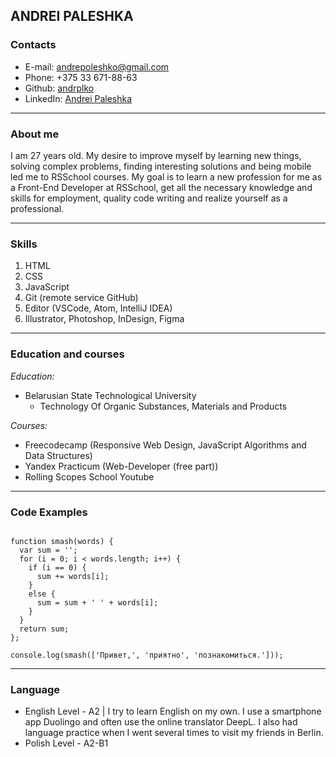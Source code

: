 ## ANDREI PALESHKA

### Contacts

* E-mail: andrepoleshko@gmail.com
* Phone: +375 33 671-88-63
* Github: [andrplko](https://github.com/andrplko)
* LinkedIn: [Andrei Paleshka](https://www.linkedin.com/in/andrei-paleshka-544a9b252/)
*******
### About me

I am 27 years old. My desire to improve myself by learning new things, solving complex problems, finding interesting solutions and being mobile led me to RSSchool courses. My goal is to learn a new profession for me as a Front-End Developer at RSSchool, get all the necessary knowledge and skills for employment, quality code writing and realize yourself as a professional. 
*******
### Skills

1. HTML
2. CSS 
3. JavaScript
4. Git (remote service GitHub)
5. Editor (VSCode, Atom, IntelliJ IDEA)
6. Illustrator, Photoshop, InDesign, Figma
*******
### Education and courses

*Education:*
* Belarusian State Technological University
    * Technology Of Organic Substances, Materials and Products

*Courses:*
* Freecodecamp (Responsive Web Design, JavaScript Algorithms and Data Structures)
* Yandex Practicum (Web-Developer (free part))
* Rolling Scopes School Youtube 

*******
### Code Examples
```

function smash(words) {
  var sum = '';
  for (i = 0; i < words.length; i++) {
    if (i == 0) {
      sum += words[i];
    }
    else {
      sum = sum + ' ' + words[i];
    }
  }
  return sum;
};

console.log(smash(['Привет,', 'приятно', 'познакомиться.']));

```
*******
### Language

* English Level - A2 | I try to learn English on my own. I use a smartphone app Duolingo and often use the online translator DeepL. I also had language practice when I went several times to visit my friends in Berlin.
* Polish Level - A2-B1 





